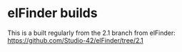 # elFinder builds

This is a built regularly from the 2.1 branch from elFinder: https://github.com/Studio-42/elFinder/tree/2.1
